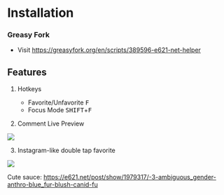 # Installation

### Greasy Fork
* Visit https://greasyfork.org/en/scripts/389596-e621-net-helper

## Features

1) Hotkeys
   * Favorite/Unfavorite <kbd>F</kbd>
   * Focus Mode <kbd>SHIFT</kbd>+<kbd>F</kbd>
   
2) Comment Live Preview

<img src="https://i.imgur.com/Sxz7Kpl.gif">

3) Instagram-like double tap favorite

<img src="https://i.imgur.com/BvdjA0a.gif">

Cute sauce: https://e621.net/post/show/1979317/-3-ambiguous_gender-anthro-blue_fur-blush-canid-fu